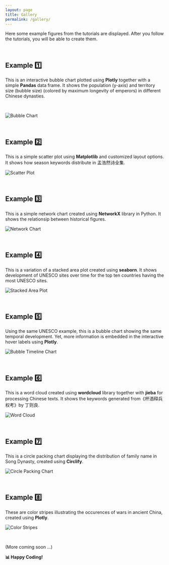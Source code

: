 ```yaml
---
layout: page
title: Gallery
permalink: /gallery/
---
```


Here some example figures from the tutorials are displayed. After you follow the tutorials, you will be able to create them.

<br>

## Example 1️⃣ 

This is an interactive bubble chart plotted using **Plotly** together with a simple **Pandas** data frame. It shows the population (y-axis) and territory size (bubble size) (colored by maximum longevity of emperors) in different Chinese dynasties.

<br>

![]({{site.baseurl}}/images/chinese_dynasty_bubble_chart.JPG "Bubble Chart")

<br>

## Example 2️⃣

This is a simple scatter plot using **Matplotlib** and customized layout options. It shows how season keywords distribute in 孟浩然诗全集.

![]({{site.baseurl}}/images/dispersion.png "Scatter Plot")

<br>

## Example 3️⃣

This is a simple network chart created using **NetworkX** library in Python. It shows the relationsip between historical figures.

![]({{site.baseurl}}/images/network_chart.png "Network Chart")

<br>

## Example 4️⃣

This is a variation of a stacked area plot created using **seaborn**. It shows development of UNESCO sites over time for the top ten countries having the most UNESCO sites.

![]({{site.baseurl}}/images/unesco.png "Stacked Area Plot")

<br>

## Example 5️⃣

Using the same UNESCO example, this is a bubble chart showing the same temporal development. Yet, more information is embedded in the interactive hover labels using **Plotly**.

![]({{site.baseurl}}/images/timeline.JPG "Bubble Timeline Chart")

<br>

## Example 6️⃣

This is a word cloud created using **wordcloud** library together with **jieba** for processing Chinese texts. It shows the keywords generated from《杯酒释兵权考》by 丁则良.

![]({{site.baseurl}}/images/wordcloud.png "Word Cloud")

<br>

## Example 7️⃣

This is a circle packing chart displaying the distribution of family name in Song Dynasty, created using **Circlify**.

![]({{site.baseurl}}/images/surname_song.png "Circle Packing Chart")

<br>


## Example 8️⃣

These are color stripes illustrating the occurences of wars in ancient China, created using **Plotly**.

![]({{site.baseurl}}/images/stripes.jpg "Color Stripes")

<br>



(More coming soon ...)

**📊 Happy Coding!**
